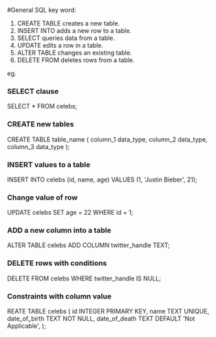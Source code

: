 #General SQL key word:
1. CREATE TABLE creates a new table.
2. INSERT INTO adds a new row to a table.
3. SELECT queries data from a table.
4. UPDATE edits a row in a table.
5. ALTER TABLE changes an existing table.
6. DELETE FROM deletes rows from a table.

eg.
### SELECT clause
SELECT * FROM celebs;


### CREATE new tables
CREATE TABLE table_name (
   column_1 data_type, 
   column_2 data_type, 
   column_3 data_type
);


### INSERT values to a table
INSERT INTO celebs (id, name, age) 
VALUES (1, 'Justin Bieber', 21);


### Change value of row
UPDATE celebs 
SET age = 22 
WHERE id = 1; 

### ADD a new column into a table
ALTER TABLE celebs ADD COLUMN twitter_handle TEXT; 


### DELETE rows with conditions
DELETE FROM celebs WHERE twitter_handle IS NULL; 


### Constraints with column value
REATE TABLE celebs (
   id INTEGER PRIMARY KEY, 
   name TEXT UNIQUE,
   date_of_birth TEXT NOT NULL,
   date_of_death TEXT DEFAULT 'Not Applicable',
);